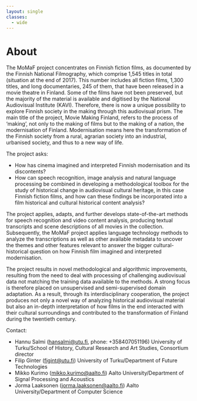 ```yaml
---
layout: single
classes:
  - wide
---
```


# About

The MoMaF project concentrates on Finnish fiction films, as documented by the Finnish National Filmography, which comprise 1,545 titles in total (situation at the end of 2017). This number includes all fiction films, 1,300 titles, and long documentaries, 245 of them, that have been released in a movie theatre in Finland. Some of the films have not been preserved, but the majority of the material is available and digitised by the National Audiovisual Institute (KAVI). Therefore, there is now a unique possibility to explore Finnish society in the making through this audiovisual prism. The main title of the project, Movie Making Finland, refers to the process of ‘making’, not only to the making of films but to the making of a nation, the modernisation of Finland. Modernisation means here the transformation of the Finnish society from a rural, agrarian society into an industrial, urbanised society, and thus to a new way of life. 

The project asks:
  * How has cinema imagined and interpreted Finnish modernisation and its discontents?
  * How can speech recognition, image analysis and natural language processing be combined in developing a methodological toolbox for the study of historical change in audiovisual cultural heritage, in this case Finnish fiction films, and how can these findings be incorporated into a film historical and cultural historical content analysis?

The project applies, adapts, and further develops state-of-the-art methods for speech recognition and video content analysis, producing textual transcripts and scene descriptions of all movies in the collection. Subsequently, the MoMaF project applies language technology methods to analyze the transcriptions as well as other available metadata to uncover the themes and other features relevant to answer the bigger cultural-historical question on how Finnish film imagined and interpreted modernisation.


The project results in novel methodological and algorithmic improvements, resulting from the need to deal with processing of challenging audiovisual data not matching the training data available to the methods. A strong focus is therefore placed on unsupervised and semi-supervised domain adaptation. As a result, through its interdisciplinary cooperation, the project produces not only a novel way of analyzing historical audiovisual material but also an in-depth interpretation of how films in the end interacted with their cultural surroundings and contributed to the transformation of Finland during the twentieth century.

Contact:

* Hannu Salmi (hansalmi@utu.fi, phone: +358407051196) University of Turku/School of History, Cultural Research and Art Studies, Consortium director
* Filip Ginter (figint@utu.fi) University of Turku/Department of Future Technologies
* Mikko Kurimo (mikko.kurimo@aalto.fi) Aalto University/Department of Signal Processing and Acoustics
* Jorma Laaksonen (jorma.laaksonen@aalto.fi) Aalto University/Department of Computer Science


